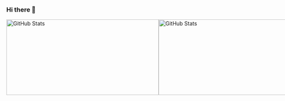 ### Hi there 👋

<!--
**Pipepw/pipepw** is a ✨ _special_ ✨ repository because its `README.md` (this file) appears on your GitHub profile.

Here are some ideas to get you started:

- 🔭 I’m currently working on ...
- 🌱 I’m currently learning ...
- 👯 I’m looking to collaborate on ...
- 🤔 I’m looking for help with ...
- 💬 Ask me about ...
- 📫 How to reach me: ...
- 😄 Pronouns: ...
- ⚡ Fun fact: ...
-->

<div style="display: flex;">
  <img width="400px" height="200px" alt="GitHub Stats" src="https://github-readme-stats.vercel.app/api?username=pipepw&cout_private=true&show_icons=true"/>
  <img width="350px" height="200px" alt="GitHub Stats" src="https://github-readme-stats.vercel.app/api/top-langs?username=pipepw&layout=compact"/>
</div>
